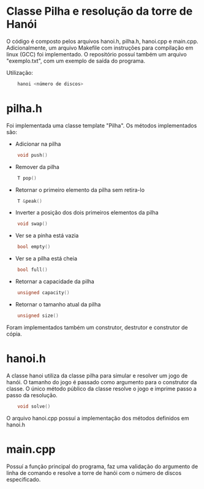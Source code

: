 # Classe Pilha e resolução da torre de Hanói
O código é composto pelos arquivos hanoi.h, pilha.h, hanoi.cpp e main.cpp. Adicionalmente, um arquivo Makefile com instruções para compilação em linux (GCC) foi implementado. O repositório possuí também um arquivo "exemplo.txt", com um exemplo de saída do programa.

Utilização:
```cpp
    hanoi <número de discos>
```
# pilha.h
Foi implementada uma classe template "Pilha".
Os métodos implementados são:

- Adicionar na pilha
```cpp
    void push()
```
- Remover da pilha
```cpp
    T pop()
```
- Retornar o primeiro elemento da pilha sem retira-lo
```cpp
    T &peak()
```
- Inverter a posição dos dois primeiros elementos da pilha
```cpp
    void swap()
```
- Ver se a pinha está vazia
```cpp
    bool empty()
```
- Ver se a pilha está cheia
```cpp
    bool full()
```
- Retornar a capacidade da pilha
```cpp
    unsigned capacity()
```
- Retornar o tamanho atual da pilha
```cpp
    unsigned size()
```
Foram implementados também um construtor, destrutor e construtor de cópia.

# hanoi.h
A classe hanoi utiliza da classe pilha para simular e resolver um jogo de hanói. O tamanho do jogo é passado como argumento para o construtor da classe.
O único método público da classe resolve o jogo e imprime passo a passo da resolução.
```cpp
    void solve()
```
O arquivo hanoi.cpp possuí a implementação dos métodos definidos em hanoi.h

# main.cpp
Possuí a função principal do programa, faz uma validação do argumento de linha de comando e resolve a torre de hanói com o número de discos especificado.


